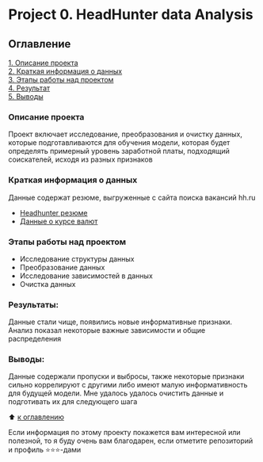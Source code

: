 # Project 0. HeadHunter data Analysis

## Оглавление  
[1. Описание проекта](#описание-проекта)  
[2. Краткая информация о данных](#краткая-информация-о-данных)  
[3. Этапы работы над проектом](#этапы-работы-над-проектом)  
[4. Результат](#результаты)    
[5. Выводы](#выводы) 

### Описание проекта    
Проект включает исследование, преобразования и очистку данных, которые подготавливаются для обучения модели, которая будет определять примерный уровень заработной платы, подходящий соискателей, исходя из разных признаков

### Краткая информация о данных
Данные содержат резюме, выгруженные с сайта поиска вакансий hh.ru 
- [Headhunter резюме](https://drive.google.com/file/d/1Ql-4jjaxG8vbyqg_Iw_LMQ57E1WG605z/view?usp=sharing)
- [Данные о курсе валют](https://drive.google.com/file/d/11BfO9uR2U_W_rTYohqHKmoPge8GUDl3u/view?usp=sharing)
  
### Этапы работы над проектом  
- Исследование структуры данных
- Преобразование данных 
- Исследование зависимостей в данных
- Очистка данных

### Результаты:  
Данные стали чище, появились новые информативные признаки. Анализ показал некоторые важные зависимости и общие распределения

### Выводы:  
Данные содержали пропуски и выбросы, также некоторые признаки сильно коррелируют с другими либо имеют малую информативность для будущей модели. Мне удалось удалось очистить данные и подготивать их для следующего шага

:arrow_up: [к оглавлению](.README.md#Оглавление)

Если информация по этому проекту покажется вам интересной или полезной, то я буду очень вам благодарен, если отметите репозиторий и профиль ⭐️⭐️⭐️-дами
